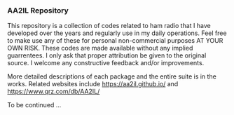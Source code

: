 ### AA2IL Repository

This repository is a collection of codes related to ham radio that I have developed over the years and regularly use in my daily operations.  Feel free to make use any of these for personal non-commercial purposes AT YOUR OWN RISK.  These codes are made available without any implied guarrentees. I only ask that proper attribution be given to the original source.  I welcome any constructive feedback and/or improvements.

More detailed descriptions of each package and the entire suite is in the works.  Related websites include https://aa2il.github.io/ and https://www.qrz.com/db/AA2IL/

To be continued ...

  
